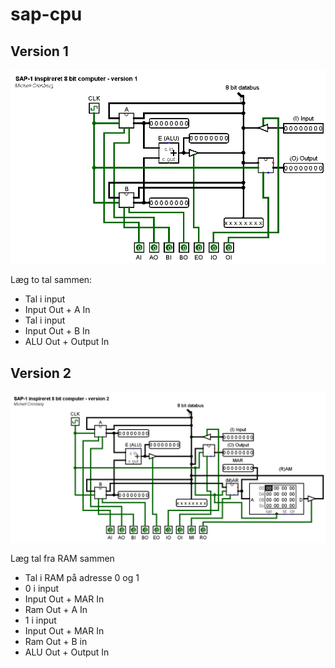 # sap-cpu

## Version 1

![](Billeder/sap-cpu-v1.png)

Læg to tal sammen:

- Tal i input
- Input Out + A In
- Tal i input
- Input Out + B In
- ALU Out + Output In

## Version 2

![](Billeder/sap-cpu-v2.png)

Læg tal fra RAM sammen

- Tal i RAM på adresse 0 og 1
- 0 i input
- Input Out + MAR In
- Ram Out + A In
- 1 i input
- Input Out + MAR In
- Ram Out + B in
- ALU Out + Output In
